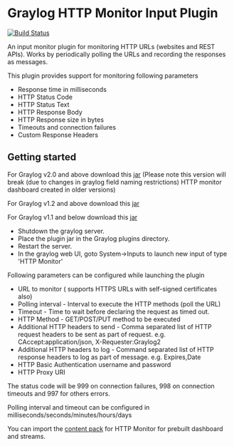# Graylog HTTP Monitor Input Plugin

[![Build Status](https://travis-ci.org/sivasamyk/graylog2-plugin-input-httpmonitor.svg?branch=master)](https://travis-ci.org/sivasamyk/graylog2-plugin-input-httpmonitor)

An input monitor plugin for monitoring HTTP URLs (websites and REST APIs). 
Works by periodically polling the URLs and recording the responses as messages.

This plugin provides support for monitoring following parameters

* Response time in milliseconds
* HTTP Status Code
* HTTP Status Text
* HTTP Response Body
* HTTP Response size in bytes
* Timeouts and connection failures
* Custom Response Headers

Getting started
---------------
For Graylog v2.0 and above download this [jar](https://github.com/sivasamyk/graylog2-plugin-input-httpmonitor/releases/download/v1.0.5/graylog2-plugin-input-httpmonitor-1.0.5.jar)
(Please note this version will break (due to changes in graylog field naming restrictions) HTTP monitor dashboard created in older versions)

For Graylog v1.2 and above download this [jar](https://github.com/sivasamyk/graylog2-plugin-input-httpmonitor/releases/download/v1.0.2/graylog2-plugin-input-httpmonitor-1.0.2.jar)

For Graylog v1.1 and below download this [jar](https://github.com/sivasamyk/graylog2-plugin-input-httpmonitor/releases/download/v1.0.0/graylog2-plugin-input-httpmonitor-1.0.0.jar)

* Shutdown the graylog server.
* Place the plugin jar in the Graylog plugins directory.
* Restart the server.
* In the graylog web UI, goto System->Inputs to launch new input of type 'HTTP Monitor'
 

Following parameters can be configured while launching the plugin

* URL to monitor ( supports HTTPS URLs with self-signed certificates also)
* Polling interval - Interval to execute the HTTP methods (poll the URL) 
* Timeout - Time to wait before declaring the request as timed out. 
* HTTP Method - GET/POST/PUT method to be executed
* Additional HTTP headers to send - Comma separated list of HTTP request headers to be sent as part of request. e.g. CAccept:application/json, X-Requester:Graylog2
* Additional HTTP headers to log - Command separated list of HTTP response headers to log as part of message. e.g. Expires,Date
* HTTP Basic Authentication username and password
* HTTP Proxy URI

The status code will be 999 on connection failures, 998 on connection timeouts and 997 for others errors. 

Polling interval and timeout can be configured in milliseconds/seconds/minutes/hours/days

You can import the [content pack](https://github.com/sivasamyk/graylog-contentpack-httpmonitor) for HTTP Monitor for prebuilt dashboard and streams.
